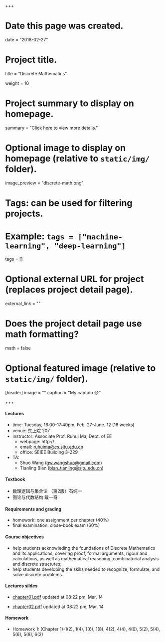 +++
# Date this page was created.
date = "2018-02-27"

# Project title.
title = "Discrete Mathematics"

weight = 10

# Project summary to display on homepage.
summary = "Click here to view more details."

# Optional image to display on homepage (relative to `static/img/` folder).
image_preview = "discrete-math.png"

# Tags: can be used for filtering projects.
# Example: `tags = ["machine-learning", "deep-learning"]`
tags = []

# Optional external URL for project (replaces project detail page).
external_link = ""

# Does the project detail page use math formatting?
math = false 
# Optional featured image (relative to `static/img/` folder).
[header]
image = ""
caption = "My caption :smile:"

+++

#### Lectures
- time: Tuesday, 16:00-17:40pm, Feb. 27-June. 12 (16 weeks) 
- venue: 东上院 207
- instructor: Associate Prof. Ruhui Ma, Dept. of EE
    - webpage: http://
    - email: ruhuima@cs.sjtu.edu.cn
    - office: SEIEE Building 3-229
- TA: 
    - Shuo Wang (gw.wangshuo@gmail.com)
    - Tianling Bian (bian_tianling@sjtu.edu.cn)

#### Textbook
- 数理逻辑与集合论 （第2版）石纯一
- 图论与代数结构 戴一奇

#### Requirements and grading
- homework: one assignment per chapter (40%)
- final examination: close-book exam (60%)

#### Course objectives
- help students acknowleding the foundations of Discrete Mathematics and its applications, covering proof, formal arguments, rigour and calculations, as well as mathematical reasoning, combinatorial analysis and discrete structures;
- help students developing the skills needed to recognize, formulate, and solve discrete problems.

#### Lectures sildes
- [chapter01.pdf](http://202.120.32.250:1313/teaching/documents/discrete_math_chapter01.pdf) updated at 08:22 pm, Mar. 14

- [chapter02.pdf](http://202.120.32.250:1313/teaching/documents/discrete_math_chapter02.pdf) updated at 08:22 pm, Mar. 14

#### Homework
- Homework 1: (Chapter 1)-1(2), 1(4), 1(6), 1(8), 4(2), 4(4), 4(6), 5(2), 5(4), 5(6), 5(8), 6(2)
